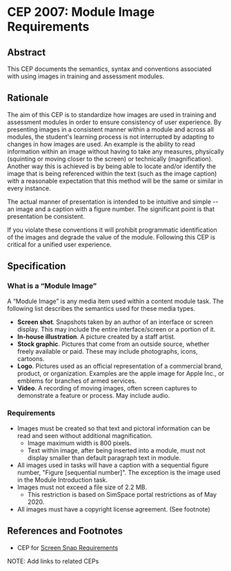 # CEP 2007: Module Image Requirements

## Abstract

This CEP documents the semantics, syntax and conventions associated with using images in training and assessment modules.

## Rationale

The aim of this CEP is to standardize how images are used in training and assessment modules in order to ensure consistency of user experience. By presenting images in a consistent manner within a module and across all modules, the student's learning process is not interrupted by adapting to changes in how images are used. An example is the ability to read information within an image without having to take any measures, physically (squinting or moving closer to the screen) or technically (magnification). Another way this is achieved is by being able to locate and/or identify the image that is being referenced within the text (such as the image caption) with a reasonable expectation that this method will be the same or similar in every instance.  

The actual manner of presentation is intended to be intuitive and simple -- an image and a caption with a figure number. The significant point is that presentation be consistent.

If you violate these conventions it will prohibit programmatic identification of the images and degrade the value of the module. Following this CEP is critical for a unified user experience.

## Specification

### What is a “Module Image”
A “Module Image” is any media item used within a content module task. The following list describes the semantics used for these media types.
* **Screen shot**. Snapshots taken by an author of an interface or screen display. This may include the entire interface/screen or a portion of it.
* **In-house illustration**. A picture created by a staff artist.
* **Stock graphic**. Pictures that come from an outside source, whether freely available or paid. These may include photographs, icons, cartoons.
* **Logo**. Pictures used as an official representation of a commercial brand, product, or organization. Examples are the apple image for Apple Inc., or emblems for branches of armed services.
* **Video**. A recording of moving images, often screen captures to demonstrate a feature or process. May include audio.

### Requirements
* Images must be created so that text and pictoral information can be read and seen without additional magnification.
    * Image maximum width is 800 pixels.
    * Text within image, after being inserted into a module, must not display  smaller than default paragraph text in module. 
* All images used in tasks will have a caption with a sequential figure number, "Figure \[sequential number]\". The exception is the image used in the Module Introduction task.
* Images must not exceed a file size of 2.2 MB.
   * This restriction is based on SimSpace portal restrictions as of May 2020.
* All images must have a copyright license agreement. (See footnote)

## References and Footnotes

* CEP for [Screen Snap Requirements](../2038/README.md)  

NOTE: Add links to related CEPs